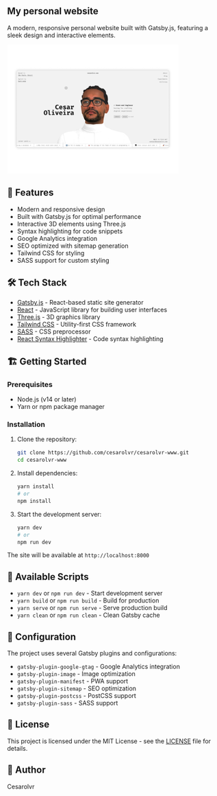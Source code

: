 ## My personal website

A modern, responsive personal website built with Gatsby.js, featuring a sleek design and interactive elements.

  <img src="home.png" alt="Home Page Preview" width="400"/>



## 🚀 Features

- Modern and responsive design
- Built with Gatsby.js for optimal performance
- Interactive 3D elements using Three.js
- Syntax highlighting for code snippets
- Google Analytics integration
- SEO optimized with sitemap generation
- Tailwind CSS for styling
- SASS support for custom styling

## 🛠️ Tech Stack

- [Gatsby.js](https://www.gatsbyjs.com/) - React-based static site generator
- [React](https://reactjs.org/) - JavaScript library for building user interfaces
- [Three.js](https://threejs.org/) - 3D graphics library
- [Tailwind CSS](https://tailwindcss.com/) - Utility-first CSS framework
- [SASS](https://sass-lang.com/) - CSS preprocessor
- [React Syntax Highlighter](https://github.com/react-syntax-highlighter/react-syntax-highlighter) - Code syntax highlighting

## 🏗️ Getting Started

### Prerequisites

- Node.js (v14 or later)
- Yarn or npm package manager

### Installation

1. Clone the repository:
   ```bash
   git clone https://github.com/cesarolvr/cesarolvr-www.git
   cd cesarolvr-www
   ```

2. Install dependencies:
   ```bash
   yarn install
   # or
   npm install
   ```

3. Start the development server:
   ```bash
   yarn dev
   # or
   npm run dev
   ```

The site will be available at `http://localhost:8000`

## 📝 Available Scripts

- `yarn dev` or `npm run dev` - Start development server
- `yarn build` or `npm run build` - Build for production
- `yarn serve` or `npm run serve` - Serve production build
- `yarn clean` or `npm run clean` - Clean Gatsby cache

## 🔧 Configuration

The project uses several Gatsby plugins and configurations:

- `gatsby-plugin-google-gtag` - Google Analytics integration
- `gatsby-plugin-image` - Image optimization
- `gatsby-plugin-manifest` - PWA support
- `gatsby-plugin-sitemap` - SEO optimization
- `gatsby-plugin-postcss` - PostCSS support
- `gatsby-plugin-sass` - SASS support

## 📄 License

This project is licensed under the MIT License - see the [LICENSE](LICENSE) file for details.

## 👤 Author

Cesarolvr
